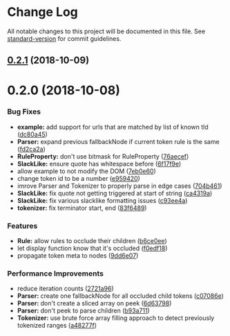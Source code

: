 # Change Log

All notable changes to this project will be documented in this file. See [standard-version](https://github.com/conventional-changelog/standard-version) for commit guidelines.

<a name="0.2.1"></a>
## [0.2.1](https://github.com/makepanic/markup-parser/compare/v0.2.0...v0.2.1) (2018-10-09)



<a name="0.2.0"></a>
# 0.2.0 (2018-10-08)


### Bug Fixes

* **example:** add support for urls that are matched by list of known tld ([dc80a45](https://github.com/makepanic/markup-parser/commit/dc80a45))
* **Parser:** expand previous fallbackNode if current token rule is the same ([fd2ca2a](https://github.com/makepanic/markup-parser/commit/fd2ca2a))
* **RuleProperty:** don't use bitmask for RuleProperty ([76aecef](https://github.com/makepanic/markup-parser/commit/76aecef))
* **SlackLike:** ensure quote has whitespace before ([6f17f9e](https://github.com/makepanic/markup-parser/commit/6f17f9e))
* allow example to not modify the DOM ([7eb0e60](https://github.com/makepanic/markup-parser/commit/7eb0e60))
* change token id to be a number ([e959420](https://github.com/makepanic/markup-parser/commit/e959420))
* imrove Parser and Tokenizer to properly parse in edge cases ([704b461](https://github.com/makepanic/markup-parser/commit/704b461))
* **SlackLike:** fix quote not getting triggered at start of string ([ca4319a](https://github.com/makepanic/markup-parser/commit/ca4319a))
* **SlackLike:** fix various slacklike formatting issues ([c93ee4a](https://github.com/makepanic/markup-parser/commit/c93ee4a))
* **tokenizer:** fix terminator start, end ([83f6489](https://github.com/makepanic/markup-parser/commit/83f6489))


### Features

* **Rule:** allow rules to occlude their children ([b6ce0ee](https://github.com/makepanic/markup-parser/commit/b6ce0ee))
* let display function know that it's occluded ([f0edf18](https://github.com/makepanic/markup-parser/commit/f0edf18))
* propagate token meta to nodes ([9dd6e07](https://github.com/makepanic/markup-parser/commit/9dd6e07))


### Performance Improvements

* reduce iteration counts ([2721a96](https://github.com/makepanic/markup-parser/commit/2721a96))
* **Parser:** create one fallbackNode for all occluded child tokens ([c07086e](https://github.com/makepanic/markup-parser/commit/c07086e))
* **Parser:** don't create a sliced array on peek ([6d63798](https://github.com/makepanic/markup-parser/commit/6d63798))
* **Parser:** don't peek to parse children ([b93a711](https://github.com/makepanic/markup-parser/commit/b93a711))
* **Tokenizer:** use brute force array filling approach to detect previously tokenized ranges ([a48277f](https://github.com/makepanic/markup-parser/commit/a48277f))
